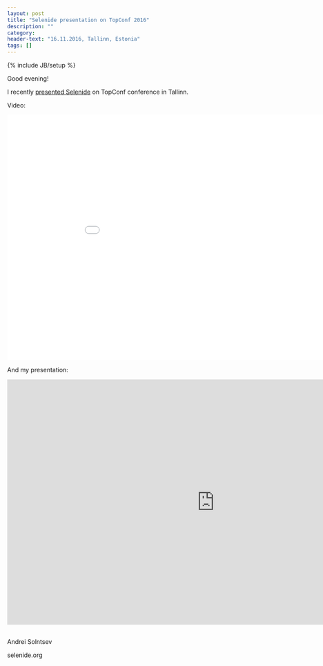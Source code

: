 ```yaml
---
layout: post
title: "Selenide presentation on TopConf 2016"
description: ""
category:
header-text: "16.11.2016, Tallinn, Estonia"
tags: []
---
```

{% include JB/setup %}

Good evening!

I recently [presented Selenide](http://topconf.com/tallinn-2016/trackevent/selenide-concise-ui-tests-in-java/) on TopConf conference in Tallinn.

Video:
<iframe src="//www.youtube.com/embed/hHwFIONnVRs" width="960" height="569" frameborder="0"></iframe> 

And my presentation:

<div class="wrapper-content center">
<iframe src="https://docs.google.com/presentation/d/1kH4tQuZujMYgW_gcHI0-ekNxV7dGspZbNIb4DVUgURs/embed?start=false&loop=false&delayms=3000" frameborder="0" width="960" height="569" allowfullscreen="true" mozallowfullscreen="true" webkitallowfullscreen="true"></iframe>
</div>

<br/>


Andrei Solntsev

selenide.org
